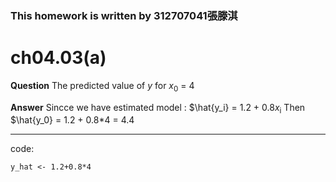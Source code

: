 ### This homework is written by 312707041張滕淇

# ch04.03(a)

**Question**
The predicted value of *y* for *x*<sub>0</sub> = 4

**Answer**
Sincce we have estimated model : $\hat{y_i} = 1.2 + 0.8*x*<sub>i</sub>
Then $\hat{y_0} = 1.2 + 0.8*4 = 4.4

--------------------------------------------------------------------------------------------------

code:

```{r}
y_hat <- 1.2+0.8*4
```
